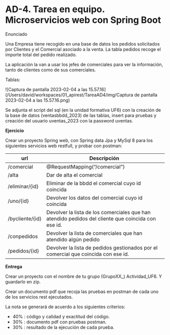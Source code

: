 # AD-4. Tarea en equipo. Microservicios web con Spring Boot



Enunciado

Una Empresa tiene recogido en una base de datos los pedidos solicitados por Clientes y el Comercial asociado a la venta. La tabla pedidos recoge el importe total del pedido realizado.

La aplicación la van a usar los jefes de comerciales para ver la información, tanto de clientes como de sus comerciales.

Tablas:



![Captura de pantalla 2023-02-04 a las 15.57.16](/Users/david/workspaces/01_apirest/TareaAD4/img/Captura de pantalla 2023-02-04 a las 15.57.16.png)



Se adjunta el script del sql (en la unidad formativa UF6) con la creación de la base de datos (ventasbbdd_2023) de las tablas, insert para pruebas y creación del usuario uventas_2023 con la password uventas.

**Ejercicio**

Crear un proyecto Spring web, con Spring data Jpa y MySql 8 para los siguientes servicios web restfull, y probar con postman:

 

| **url**         | **Descripción**                                              |
| --------------- | ------------------------------------------------------------ |
| /comercial      | @RequestMapping(“/comercial”)                                |
| /alta           | Dar de alta el comercial                                     |
| /eliminar/{id}  | Eliminar de la bbdd el comercial cuyo id coincida            |
| /uno/{id}       | Devolver los datos del comercial cuyo id coincida            |
| /bycliente/{id} | Devolver la lista de los comerciales que han atendido pedidos del cliente que coincida con ese id. |
| /conpedidos     | Devolver la lista de comerciales que han atendido algún pedido |
| /pedidos/{id}   | Devolver la lista de pedidos gestionados por el comercial que coincida con ese id. |

 

**Entrega**

Crear un proyecto con el nombre de tu grupo (GrupoXX_) Actividad_UF6. Y guardarlo en zip.

Crear un documento pdf que recoja las pruebas en postman de cada uno de los servicios rest ejecutados.

La nota se generará de acuerdo a los siguientes criterios:

- 40% : código y calidad y exactitud del código.
- 30% : documento pdf con pruebas postman.
- 30% : resultado de la ejecución de cada prueba.



